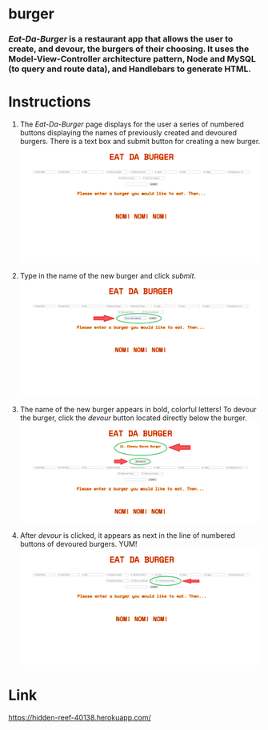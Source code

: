 # burger
### *Eat-Da-Burger* is a restaurant app that allows the user to create, and devour, the burgers of their choosing. It uses the Model-View-Controller architecture pattern, Node and MySQL (to query and route data), and Handlebars to generate HTML.

# Instructions
1. The *Eat-Da-Burger* page displays for the user a series of numbered buttons displaying the names of previously created and devoured burgers. There is a text box and submit button for creating a new burger.
![](/images/burger1.png)

2. Type in the name of the new burger and click *submit*.
![](/images/burger2.png)

3. The name of the new burger appears in bold, colorful letters! To devour the burger, click the *devour* button located directly below the burger.
![](/images/burger3.png)

4. After *devour* is clicked, it appears as next in the line of numbered buttons of devoured burgers. YUM!
![](/images/burger4.png)

# Link
https://hidden-reef-40138.herokuapp.com/




